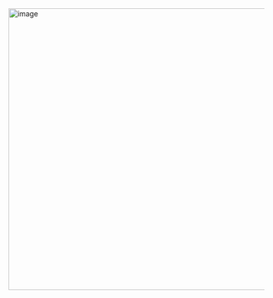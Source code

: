 <img width="1075" height="555" alt="image" src="https://github.com/user-attachments/assets/5dc3e283-91ab-4a2b-9f20-ea3503712f0e" />
